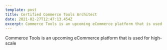 ```yaml
---
template: post
title: Certified Commerce Tools Architect
date: 2021-02-27T12:47:13.454Z
excerpt: Commerce Tools is an upcoming eCommerce platform that is used for high-scale
---
```

Commerce Tools is an upcoming eCommerce platform that is used for high-scale
